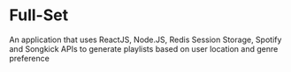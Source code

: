 # Full-Set
An application that uses ReactJS, Node.JS, Redis Session Storage, Spotify and Songkick APIs to generate playlists based on user location and genre preference
